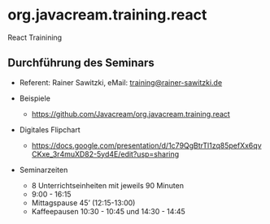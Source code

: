 # org.javacream.training.react
React Trainining
## Durchführung des Seminars

* Referent: Rainer Sawitzki, eMail: training@rainer-sawitzki.de

* Beispiele
  * https://github.com/Javacream/org.javacream.training.react

* Digitales Flipchart
  * https://docs.google.com/presentation/d/1c79QgBtrTl1zq85pefXx6qvCKxe_3r4muXD82-5yd4E/edit?usp=sharing
  
* Seminarzeiten
  * 8 Unterrichtseinheiten mit jeweils 90 Minuten
  * 9:00 - 16:15
  * Mittagspause 45’ (12:15-13:00)
  * Kaffeepausen 10:30 - 10:45 und 14:30 - 14:45
 
